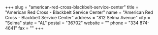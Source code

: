 +++
slug = "american-red-cross-blackbelt-service-center"
title = "American Red Cross - Blackbelt Service Center"
name = "American Red Cross - Blackbelt Service Center"
address = "812 Selma Avenue"
city = "Selma"
state = "AL"
postal = "36702"
website = ""
phone = "334 874-4641"
fax = ""
+++
